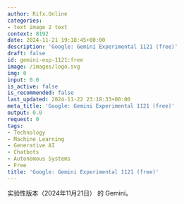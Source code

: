 ```yaml
---
author: Rifx.Online
categories:
- text image 2 text
context: 8192
date: 2024-11-21 19:18:45+00:00
description: 'Google: Gemini Experimental 1121 (free)'
draft: false
id: gemini-exp-1121:free
image: /images/logo.svg
img: 0
input: 0.0
is_active: false
is_recommended: false
last_updated: 2024-11-22 23:18:33+00:00
meta_title: 'Google: Gemini Experimental 1121 (free)'
output: 0.0
request: 0
tags:
- Technology
- Machine Learning
- Generative AI
- Chatbots
- Autonomous Systems
- Free
title: 'Google: Gemini Experimental 1121 (free)'
---
```
















实验性版本（2024年11月21日） 的 Gemini。

